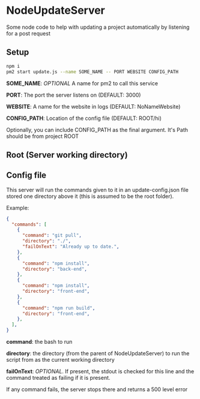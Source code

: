 # NodeUpdateServer

Some node code to help with updating a project automatically by listening for a post request

## Setup

```bash
npm i
pm2 start update.js --name SOME_NAME -- PORT WEBSITE CONFIG_PATH
```

**SOME_NAME**: *OPTIONAL* A name for pm2 to call this service

**PORT**: The port the server listens on (DEFAULT: 3000)

**WEBSITE**: A name for the website in logs (DEFAULT: NoNameWebsite)

**CONFIG_PATH**: Location of the config file (DEFAULT: ROOT/hi)

Optionally, you can include CONFIG_PATH as the final argument.
It's Path should be from project ROOT

## Root (Server working directory)


## Config file

This server will run the commands given to it in an update-config.json file stored one directory above it
(this is assumed to be the root folder).

Example:

```json
{
  "commands": [
    {
      "command": "git pull",
      "directory": "./",
      "failOnText": "Already up to date.",
    },
    {
      "command": "npm install",
      "directory": "back-end",
    },
    {
      "command": "npm install",
      "directory": "front-end",
    },
    {
      "command": "npm run build",
      "directory": "front-end",
    },
  ],
}
```

**command**: the bash to run

**directory**: the directory (from the parent of NodeUpdateServer) to run the script from as the current working directory

**failOnText**: *OPTIONAL*. If present, the stdout is checked for this line and the command treated as failing if it is present.

If any command fails, the server stops there and returns a 500 level error
